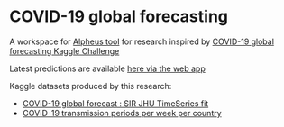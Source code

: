 # COVID-19 global forecasting

A workspace for [Alpheus tool](https://github.com/itislab/alpheus) for research inspired by [COVID-19 global forecasting Kaggle Challenge](https://www.kaggle.com/c/covid19-global-forecasting-week-4/)

Latest predictions are available [here via the web app](https://grechka.family/dmitry/blog/explore-covid-19-predictions/)

Kaggle datasets produced by this research:

* [COVID-19 global forecast : SIR JHU TimeSeries fit](https://www.kaggle.com/dgrechka/covid19-global-forecast-sir-jhu-timeseries-fit)
* [COVID-19 transmission periods per week per country](https://www.kaggle.com/dgrechka/covid19-transmission-periods-per-week-per-country#paramsWeekly.csv)
